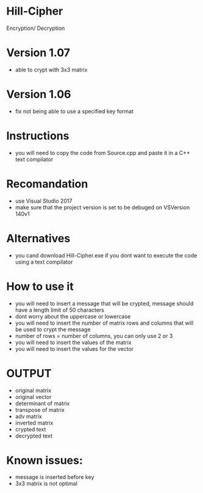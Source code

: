 # Hill-Cipher
Encryption/ Decryption

# Version 1.07
- able to crypt with 3x3 matrix

# Version 1.06
- fix not being able to use a specified key format

# Instructions
- you will need to copy the code from Source.cpp and paste it in a C++ text compilator

# Recomandation
- use Visual Studio 2017
- make sure that the project version is set to be debuged on VSVersion 140v1

# Alternatives
- you cand download Hill-Cipher.exe if you dont want to execute the code using a text compilator

# How to use it
- you will need to insert a message that will be crypted, message should have a length limit of 50 characters
- dont worry about the uppercase or lowercase
- you will need to insert the number of matrix rows and columns that will be used to crypt the message
- number of rows = number of columns, you can only use 2 or 3
- you will need to insert the values of the matrix
- you will need to insert the values for the vector

# OUTPUT
- original matrix
- original vector
- determinant of matrix
- transpose of matrix
- adv matrix
- inverted matrix
- crypted text
- decrypted text


# Known issues:
- message is inserted before key
- 3x3 matrix is not optimal
